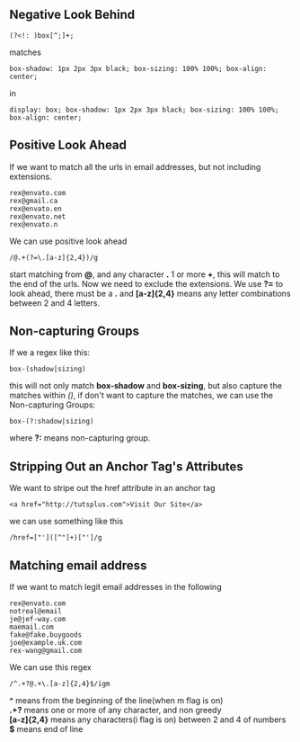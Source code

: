 ## Negative Look Behind
```
(?<!: )box[^;]+;
```
matches
```
box-shadow: 1px 2px 3px black; box-sizing: 100% 100%; box-align: center;
```
in
```
display: box; box-shadow: 1px 2px 3px black; box-sizing: 100% 100%; box-align: center;
```

## Positive Look Ahead
If we want to match all the urls in email addresses, but not including extensions.
```
rex@envato.com
rex@gmail.ca
rex@envato.en
rex@envato.net
rex@envato.n
```
We can use positive look ahead
```
/@.+(?=\.[a-z]{2,4})/g
```
start matching from **@**, and any character **.** 1 or more **+**, this will match to the end of the urls. Now we need to exclude the extensions. We use **?=** to look ahead, there must be a **.** and **[a-z]{2,4}** means any letter combinations between 2 and 4 letters.

## Non-capturing Groups
If we a regex like this:
```
box-(shadow|sizing)
```
this will not only match **box-shadow** and **box-sizing**, but also capture the matches within *()*, if don't want to capture the matches, we can use the Non-capturing Groups:
```
box-(?:shadow|sizing)
```
where **?:** means non-capturing group.

## Stripping Out an Anchor Tag's Attributes
We want to stripe out the href attribute in an anchor tag
```
<a href="http://tutsplus.com">Visit Our Site</a>
```
we can use something like this
```
/href=["']([^"]+)["']/g
```

## Matching email address
If we want to match legit email addresses in the following
```
rex@envato.com
notreal@email
je@jef-way.com
maemail.com
fake@fake.buygoods
joe@example.uk.com
rex-wang@gmail.com
```
We can use this regex
```
/^.+?@.+\.[a-z]{2,4}$/igm
```
**^** means from the beginning of the line(when m flag is on)<br/>
**.+?** means one or more of any character, and non greedy<br/>
**[a-z]{2,4}** means any characters(i flag is on) between 2 and 4 of numbers<br/>
**$** means end of line
